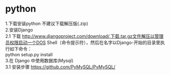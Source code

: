 # python <br>
1.下载安装python 不建议下载解压版(.zip) <br>
2.安装Django  <br>
  2.1 下载 http://www.djangoproject.com/download/,下载.tar.gz文件解压以管理员权限启动一个DOS Shell（命令提示符），然后在名字以Django-开始的目录里执行如下命令： <br>
      python setup.py install <br>
3.在 Django 中使用数据库(Mysql) <br>
  3.1 安装步骤 https://github.com/PyMySQL/PyMySQL/ <br>
